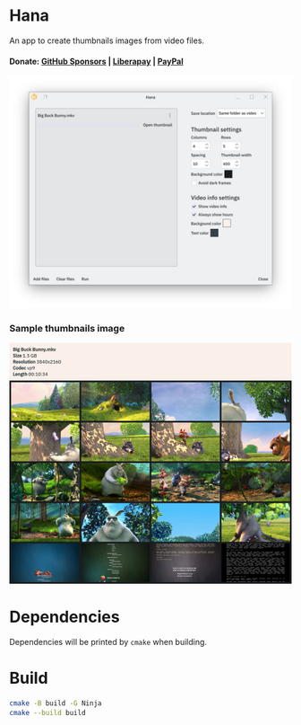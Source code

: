 <!--
SPDX-FileCopyrightText: 2025 George Florea Bănuș <georgefb899@gmail.com>

SPDX-License-Identifier: CC0-1.0
-->

# Hana

An app to create thumbnails images from video files.

#### Donate: [GitHub Sponsors](https://github.com/sponsors/g-fb) | [Liberapay](https://liberapay.com/gfb/) | [PayPal](https://paypal.me/georgefloreabanus)

![screenshot](data/images/hana.png)

### Sample thumbnails image

![screenshot](data/images/BigBuckBunny.mkv.thumbs.png)

# Dependencies

Dependencies will be printed by `cmake` when building.

# Build

```bash
cmake -B build -G Ninja
cmake --build build
```
